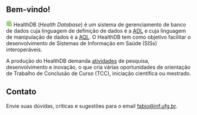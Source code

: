 ## Bem-vindo!

![](logo/icon-16x16.png) HealthDB (_Health Database_) é um sistema de gerenciamento de banco de dados cuja linguagem de definição de dados é a [ADL](http://www.openehr.org/releases/AM/latest/docs/ADL2/ADL2.html) e cuja linguagem de manipulação de dados é a [AQL](http://www.openehr.org/releases/QUERY/latest/docs/AQL/AQL.html). O HealthDB tem como objetivo facilitar o desenvolvimento de Sistemas de Informação em Saúde (SISs) interoperáveis. 

A produção do HealthDB demanda [atividades](https://github.com/kyriosdata/db/wiki/Vis%C3%A3o-geral) de pesquisa, desenvolvimento e inovação, o que cria várias oportunidades de orientação de Trabalho de Conclusão de Curso (TCC), iniciação científica ou mestrado. 

## Contato
Envie suas dúvidas, críticas e sugestões para o email fabio@inf.ufg.br.

